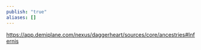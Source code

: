 ```yaml
---
publish: "true"
aliases: []
---
```

https://app.demiplane.com/nexus/daggerheart/sources/core/ancestries#Infernis